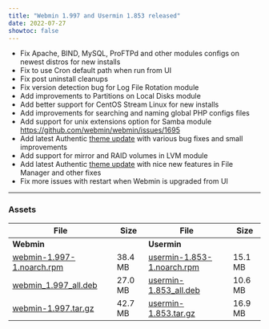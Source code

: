 ```yaml
---
title: "Webmin 1.997 and Usermin 1.853 released"
date: 2022-07-27
showtoc: false
---
```


* Fix Apache, BIND, MySQL, ProFTPd and other modules configs on newest distros for new installs
* Fix to use Cron default path when run from UI
* Fix post uninstall cleanups
* Fix version detection bug for Log File Rotation module
* Add improvements to Partitions on Local Disks module
* Add better support for CentOS Stream Linux for new installs
* Add improvements for searching and naming global PHP configs files
* Add support for unix extensions option for Samba module https://github.com/webmin/webmin/issues/1695
* Add latest Authentic [theme update](https://github.com/webmin/authentic-theme/releases/tag/19.98) with various bug fixes and small improvements
* Add support for mirror and RAID volumes in LVM module
* Add latest Authentic [theme update](https://github.com/webmin/authentic-theme/releases/tag/19.97) with nice new features in File Manager and other fixes
* Fix more issues with restart when Webmin is upgraded from UI


---

### Assets

| File                       | Size | File                       | Size |
| -------------------------- | -----| -------------------------- | ---- |
| **Webmin**                 |      | **Usermin**                |      |
|[webmin-1.997-1.noarch.rpm](https://github.com/webmin/webmin/releases/download/1.997/webmin-1.997-1.noarch.rpm) | 38.4 MB | [usermin-1.853-1.noarch.rpm](https://github.com/webmin/usermin/releases/download/1.853/usermin-1.853-1.noarch.rpm) | 15.1 MB |
|[webmin_1.997_all.deb](https://github.com/webmin/webmin/releases/download/1.997/webmin_1.997_all.deb)           | 27.0 MB | [usermin-1.853_all.deb](https://github.com/webmin/usermin/releases/download/1.853/usermin_1.853_all.deb)           | 10.6 MB |
|[webmin-1.997.tar.gz](https://github.com/webmin/webmin/releases/download/1.997/webmin-1.997.tar.gz)             | 42.7 MB | [usermin-1.853.tar.gz](https://github.com/webmin/usermin/releases/download/1.853/usermin-1.853.tar.gz)             | 16.9 MB   |

